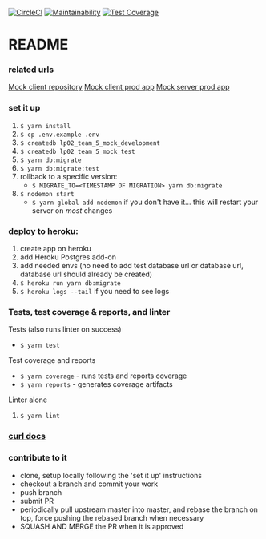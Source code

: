 [![CircleCI](https://circleci.com/gh/CognizantStudio/lp02-team-5-mock-server.svg?style=shield&circle-token=74cfcb75f5c33e9227e398f6b7171e62414aa015)](https://circleci.com/gh/CognizantStudio/lp02-team-5-mock-server)
[![Maintainability](https://api.codeclimate.com/v1/badges/c32883e00a5c2206eca1/maintainability)](https://codeclimate.com/repos/5a022b44478e79028a0003fc/maintainability)
[![Test Coverage](https://api.codeclimate.com/v1/badges/c32883e00a5c2206eca1/test_coverage)](https://codeclimate.com/repos/5a022b44478e79028a0003fc/test_coverage)


# README

### related urls
[Mock client repository](https://github.com/CognizantStudio/lp02-team-5-mock-client)
[Mock client prod app](https://lp02-team-5-mock-client.herokuapp.com/)
[Mock server prod app](https://lp02-team-5-mock-server.herokuapp.com/)

### set it up

1. `$ yarn install`
1. `$ cp .env.example .env`
1. `$ createdb lp02_team_5_mock_development`
1. `$ createdb lp02_team_5_mock_test`
1. `$ yarn db:migrate`
1. `$ yarn db:migrate:test`
1. rollback to a specific version:
    * `$ MIGRATE_TO=<TIMESTAMP OF MIGRATION> yarn db:migrate`
1. `$ nodemon start`
    * `$ yarn global add nodemon` if you don't have it... this will restart your server on *most* changes

### deploy to heroku:
1. create app on heroku
1. add Heroku Postgres add-on
1. add needed envs (no need to add test database url or database url, database url should already be created)
1. `$ heroku run yarn db:migrate`
1. `$ heroku logs --tail` if you need to see logs

### Tests, test coverage & reports, and linter
Tests (also runs linter on success)
* `$ yarn test`

Test coverage and reports
* `$ yarn coverage` - runs tests and reports coverage
* `$ yarn reports` - generates coverage artifacts

Linter alone
1. `$ yarn lint`

### [curl docs](./curl.md)

### contribute to it
* clone, setup locally following the 'set it up' instructions
* checkout a branch and commit your work
* push branch
* submit PR
* periodically pull upstream master into master, and rebase the branch on top, force pushing the rebased branch when necessary
* SQUASH AND MERGE the PR when it is approved
